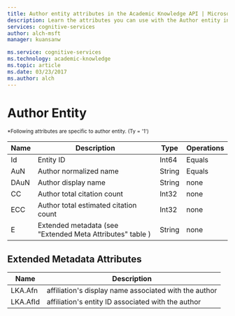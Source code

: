 ```yaml
---
title: Author entity attributes in the Academic Knowledge API | Microsoft Docs
description: Learn the attributes you can use with the Author entity in the Academic Knowledge API in Cognitive Services.
services: cognitive-services
author: alch-msft
manager: kuansanw

ms.service: cognitive-services
ms.technology: academic-knowledge
ms.topic: article
ms.date: 03/23/2017
ms.author: alch
---
```


# Author Entity
<sub>
*Following attributes are specific to author entity. (Ty = '1')
</sub>


Name    |Description                            |Type       | Operations
------- | ------------------------------------- | --------- | ----------------------------
Id      |Entity ID                              |Int64      |Equals
AuN     |Author normalized name                 |String     |Equals
DAuN    |Author display name                    |String     |none
CC      |Author total citation count            |Int32      |none  
ECC     |Author total estimated citation count  |Int32      |none
E       |Extended metadata (see "Extended Meta Attributes" table )  |String     |none  


## Extended Metadata Attributes ##

|   Name   |                      Description                      |
|----------|-------------------------------------------------------|
| LKA.Afn  | affiliation's display name associated with the author |
| LKA.AfId |  affiliation's entity ID associated with the author   |

